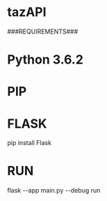 # tazAPI

###REQUIREMENTS###

# Python 3.6.2

# PIP

# FLASK
pip install Flask



# RUN

flask --app main.py --debug run